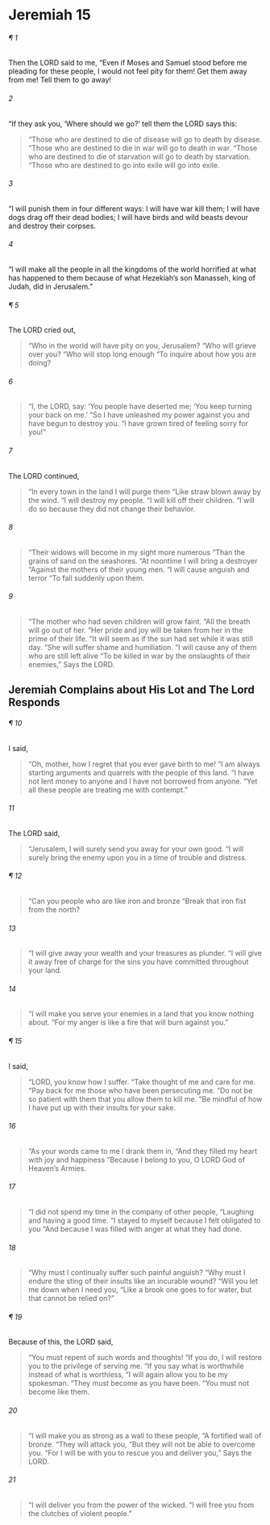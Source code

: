 # Jeremiah 15
###### ¶ 1
Then the LORD said to me, “Even if Moses and Samuel stood before me pleading for these people, I would not feel pity for them! Get them away from me! Tell them to go away!
###### 2
“If they ask you, ‘Where should we go?’ tell them the LORD says this:
> “Those who are destined to die of disease will go to death by disease.
> “Those who are destined to die in war will go to death in war.
> “Those who are destined to die of starvation will go to death by starvation.
> “Those who are destined to go into exile will go into exile.
###### 3
“I will punish them in four different ways: I will have war kill them; I will have dogs drag off their dead bodies; I will have birds and wild beasts devour and destroy their corpses.
###### 4
“I will make all the people in all the kingdoms of the world horrified at what has happened to them because of what Hezekiah’s son Manasseh, king of Judah, did in Jerusalem.”
###### ¶ 5
The LORD cried out,
> “Who in the world will have pity on you, Jerusalem?
> “Who will grieve over you?
> “Who will stop long enough
> “To inquire about how you are doing?
###### 6
> “I, the LORD, say: ‘You people have deserted me;
> ‘You keep turning your back on me.’
> “So I have unleashed my power against you and have begun to destroy you.
> “I have grown tired of feeling sorry for you!”
###### 7
The LORD continued,
> “In every town in the land I will purge them
> “Like straw blown away by the wind.
> “I will destroy my people.
> “I will kill off their children.
> “I will do so because they did not change their behavior.
###### 8
> “Their widows will become in my sight more numerous
> “Than the grains of sand on the seashores.
> “At noontime I will bring a destroyer
> “Against the mothers of their young men.
> “I will cause anguish and terror
> “To fall suddenly upon them.
###### 9
> “The mother who had seven children will grow faint.
> “All the breath will go out of her.
> “Her pride and joy will be taken from her in the prime of their life.
> “It will seem as if the sun had set while it was still day.
> “She will suffer shame and humiliation.
> “I will cause any of them who are still left alive
> “To be killed in war by the onslaughts of their enemies,”
> Says the LORD.
## Jeremiah Complains about His Lot and The Lord Responds
###### ¶ 10
I said,
> “Oh, mother, how I regret that you ever gave birth to me!
> “I am always starting arguments and quarrels with the people of this land.
> “I have not lent money to anyone and I have not borrowed from anyone.
> “Yet all these people are treating me with contempt.”
###### 11
The LORD said,
> “Jerusalem, I will surely send you away for your own good.
> “I will surely bring the enemy upon you in a time of trouble and distress.
###### ¶ 12
> “Can you people who are like iron and bronze
> “Break that iron fist from the north?
###### 13
> “I will give away your wealth and your treasures as plunder.
> “I will give it away free of charge for the sins you have committed throughout your land.
###### 14
> “I will make you serve your enemies in a land that you know nothing about.
> “For my anger is like a fire that will burn against you.”
###### ¶ 15
I said,
> “LORD, you know how I suffer.
> “Take thought of me and care for me.
> “Pay back for me those who have been persecuting me.
> “Do not be so patient with them that you allow them to kill me.
> “Be mindful of how I have put up with their insults for your sake.
###### 16
> “As your words came to me I drank them in,
> “And they filled my heart with joy and happiness
> “Because I belong to you, O LORD God of Heaven’s Armies.
###### 17
> “I did not spend my time in the company of other people,
> “Laughing and having a good time.
> “I stayed to myself because I felt obligated to you
> “And because I was filled with anger at what they had done.
###### 18
> “Why must I continually suffer such painful anguish?
> “Why must I endure the sting of their insults like an incurable wound?
> “Will you let me down when I need you,
> “Like a brook one goes to for water, but that cannot be relied on?”
###### ¶ 19
Because of this, the LORD said,
> “You must repent of such words and thoughts!
> “If you do, I will restore you to the privilege of serving me.
> “If you say what is worthwhile instead of what is worthless,
> “I will again allow you to be my spokesman.
> “They must become as you have been.
> “You must not become like them.
###### 20
> “I will make you as strong as a wall to these people,
> “A fortified wall of bronze.
> “They will attack you,
> “But they will not be able to overcome you.
> “For I will be with you to rescue you and deliver you,”
> Says the LORD.
###### 21
> “I will deliver you from the power of the wicked.
> “I will free you from the clutches of violent people.”
